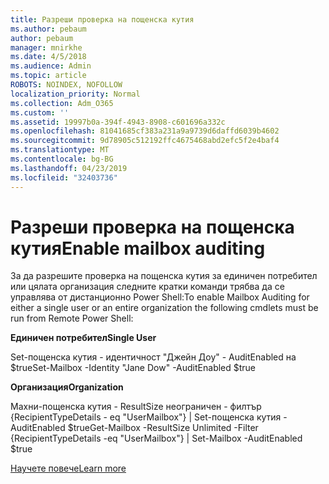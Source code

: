 ```yaml
---
title: Разреши проверка на пощенска кутия
ms.author: pebaum
author: pebaum
manager: mnirkhe
ms.date: 4/5/2018
ms.audience: Admin
ms.topic: article
ROBOTS: NOINDEX, NOFOLLOW
localization_priority: Normal
ms.collection: Adm_O365
ms.custom: ''
ms.assetid: 19997b0a-394f-4943-8908-c601696a332c
ms.openlocfilehash: 81041685cf383a231a9a9739d6daffd6039b4602
ms.sourcegitcommit: 9d78905c512192ffc4675468abd2efc5f2e4baf4
ms.translationtype: MT
ms.contentlocale: bg-BG
ms.lasthandoff: 04/23/2019
ms.locfileid: "32403736"
---
```

# <a name="enable-mailbox-auditing"></a><span data-ttu-id="d3b91-102">Разреши проверка на пощенска кутия</span><span class="sxs-lookup"><span data-stu-id="d3b91-102">Enable mailbox auditing</span></span>

<span data-ttu-id="d3b91-103">За да разрешите проверка на пощенска кутия за единичен потребител или цялата организация следните кратки команди трябва да се управлява от дистанционно Power Shell:</span><span class="sxs-lookup"><span data-stu-id="d3b91-103">To enable Mailbox Auditing for either a single user or an entire organization the following cmdlets must be run from Remote Power Shell:</span></span>
  
 <span data-ttu-id="d3b91-104">**Единичен потребител**</span><span class="sxs-lookup"><span data-stu-id="d3b91-104">**Single User**</span></span>
  
<span data-ttu-id="d3b91-105">Set-пощенска кутия - идентичност "Джейн Доу" - AuditEnabled на $true</span><span class="sxs-lookup"><span data-stu-id="d3b91-105">Set-Mailbox -Identity "Jane Dow" -AuditEnabled $true</span></span>
  
 <span data-ttu-id="d3b91-106">**Организация**</span><span class="sxs-lookup"><span data-stu-id="d3b91-106">**Organization**</span></span>
  
<span data-ttu-id="d3b91-107">Махни-пощенска кутия - ResultSize неограничен - филтър {RecipientTypeDetails - eq "UserMailbox"} | Set-пощенска кутия - AuditEnabled $true</span><span class="sxs-lookup"><span data-stu-id="d3b91-107">Get-Mailbox -ResultSize Unlimited -Filter {RecipientTypeDetails -eq "UserMailbox"} | Set-Mailbox -AuditEnabled $true</span></span>
  
[<span data-ttu-id="d3b91-108">Научете повече</span><span class="sxs-lookup"><span data-stu-id="d3b91-108">Learn more</span></span>](https://support.office.com/article/aaca8987-5b62-458b-9882-c28476a66918)
  

